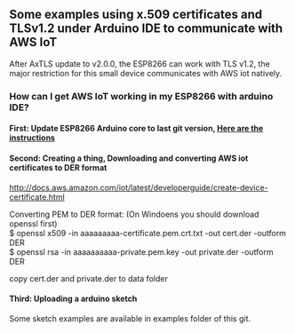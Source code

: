 ## Some examples using x.509 certificates and TLSv1.2 under Arduino IDE to communicate with AWS IoT

After AxTLS update to v2.0.0, the ESP8266 can work with TLS v1.2, the major restriction for this small device communicates with AWS iot natively.


### How can I get AWS IoT working in my ESP8266 with arduino IDE?

#### First: Update ESP8266 Arduino core to last git version, [Here are the instructions](https://github.com/esp8266/Arduino#using-git-version)

#### Second: Creating a thing, Downloading and converting AWS iot certificates to DER format
http://docs.aws.amazon.com/iot/latest/developerguide/create-device-certificate.html

Converting PEM to DER format: (On Windoens you should download openssl first)<br />
$ openssl x509 -in aaaaaaaaa-certificate.pem.crt.txt -out cert.der -outform DER <br />
$ openssl rsa -in aaaaaaaaaa-private.pem.key -out private.der -outform DER <br />

copy cert.der and private.der to data folder

#### Third: Uploading a arduino sketch
Some sketch examples are available in examples folder of this git.


